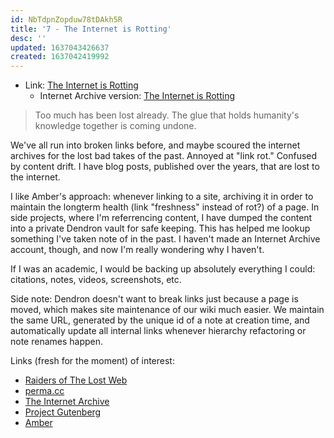```yaml
---
id: NbTdpnZopduw78tDAkh5R
title: '7 - The Internet is Rotting'
desc: ''
updated: 1637043426637
created: 1637042419992
---
```


- Link: [The Internet is Rotting](https://www.theatlantic.com/technology/archive/2021/06/the-internet-is-a-collective-hallucination/619320/)
  - Internet Archive version: [The Internet is Rotting](https://web.archive.org/web/20211104055336/https://www.theatlantic.com/technology/archive/2021/06/the-internet-is-a-collective-hallucination/619320/)

> Too much has been lost already. The glue that holds humanity's knowledge together is coming undone.

We've all run into broken links before, and maybe scoured the internet archives for the lost bad takes of the past. Annoyed at "link rot." Confused by content drift. I have blog posts, published over the years, that are lost to the internet.

I like Amber's approach: whenever linking to a site, archiving it in order to maintain the longterm health (link "freshness" instead of rot?) of a page. In side projects, where I'm referrencing content, I have dumped the content into a private Dendron vault for safe keeping. This has helped me lookup something I've taken note of in the past. I haven't made an Internet Archive account, though, and now I'm really wondering why I haven't.

If I was an academic, I would be backing up absolutely everything I could: citations, notes, videos, screenshots, etc.

Side note: Dendron doesn't want to break links just because a page is moved, which makes site maintenance of our wiki much easier. We maintain the same URL, generated by the unique id of a note at creation time, and automatically update all internal links whenever hierarchy refactoring or note renames happen.

Links (fresh for the moment) of interest:

- [Raiders of The Lost Web](https://www.theatlantic.com/technology/archive/2015/10/raiders-of-the-lost-web/409210/)
- [perma.cc](https://perma.cc/)
- [The Internet Archive](https://archive.org)
- [Project Gutenberg](https://www.gutenberg.org/)
- [Amber](http://amberlink.org/)
